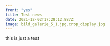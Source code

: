 ```yaml
---
front: "yes"
title: Test news
date: 2021-12-02T17:28:12.887Z
image: bild_galerie_5_1.jpg.crop_display.jpg
---
```

this is just a test